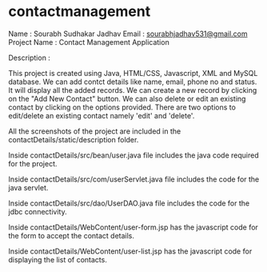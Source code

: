 # contactmanagement

Name : Sourabh Sudhakar Jadhav
Email : sourabhjadhav531@gmail.com
Project Name : Contact Management Application


Description :


This project is created using Java, HTML/CSS, Javascript, XML and MySQL database. We can add contct details like name, email, phone no and status. It will display all the added records. We can create a new record by clicking on the "Add New Contact" button. We can also delete or edit an existing contact by clicking on the options provided. There are two options to edit/delete an existing contact namely 'edit' and 'delete'. 

All the screenshots of the project are included in the contactDetails/static/description folder.



Inside contactDetails/src/bean/user.java file includes the java code required for the project.

Inside contactDetails/src/com/userServlet.java file includes the code for the java servlet.

Inside contactDetails/src/dao/UserDAO.java file includes the code for the jdbc connectivity.

Inside contactDetails/WebContent/user-form.jsp has the javascript code for the form to accept the contact details.

Inside contactDetails/WebContent/user-list.jsp has the javascript code for displaying the list of contacts.
